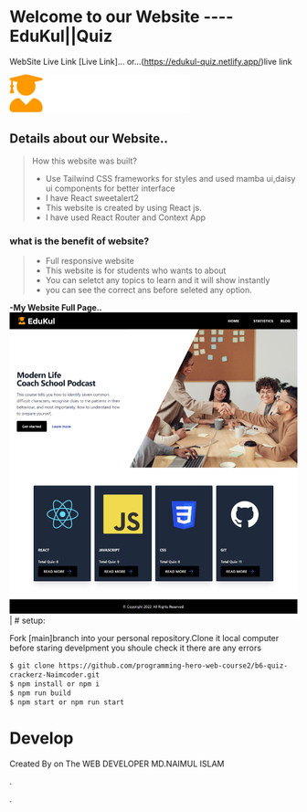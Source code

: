 # Welcome to our Website ----EduKul||Quiz


WebSite Live Link [Live Link]...
or...(https://edukul-quiz.netlify.app/)live link

![plot](./src/logo.png)

## Details about our Website..
> How this website  was built?
> * Use Tailwind CSS frameworks for styles and used mamba ui,daisy ui components for better interface
> * I have React sweetalert2
> * This website is created by using React js.
> * I have used React Router and Context App

### what is the benefit of website?
> * Full responsive website
> * This website is for students who wants to about 
> * You can seletct any topics to learn and it will show instantly 
> * you can see the correct ans before seleted any option.

__-My Website Full Page..__
![plot](./public/EduKul.png)
| # setup:

Fork [main]branch into your personal repository.Clone it local computer before staring develpment you shoule check it there are any errors
```
$ git clone https://github.com/programming-hero-web-course2/b6-quiz-crackerz-Naimcoder.git
$ npm install or npm i
$ npm run build 
$ npm start or npm run start
```

# Develop

Created By on The WEB DEVELOPER MD.NAIMUL ISLAM

.

.




